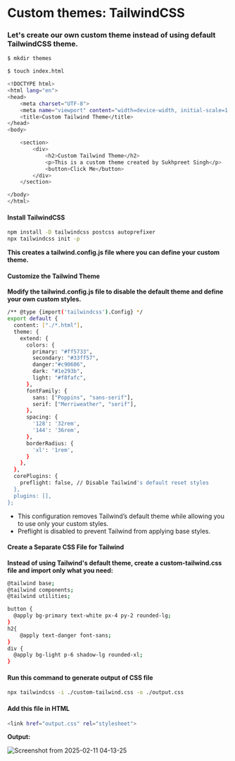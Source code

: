 # Custom themes: TailwindCSS 

### Let's create our own custom theme instead of using default TailwindCSS theme.

```bash
$ mkdir themes
```
```bash
$ touch index.html
```
```bash
<!DOCTYPE html>
<html lang="en">
<head>
    <meta charset="UTF-8">
    <meta name="viewport" content="width=device-width, initial-scale=1.0">
    <title>Custom Tailwind Theme</title>
</head>
<body>

    <section>
        <div>
            <h2>Custom Tailwind Theme</h2>
            <p>This is a custom theme created by Sukhpreet Singh</p>
            <button>Click Me</button>
        </div>
    </section>

</body>
</html>
```
#### Install TailwindCSS

```bash
npm install -D tailwindcss postcss autoprefixer
npx tailwindcss init -p
```
**This creates a tailwind.config.js file where you can define your custom theme.**

#### Customize the Tailwind Theme
**Modify the tailwind.config.js file to disable the default theme and define your own custom styles.**

```bash
/** @type {import('tailwindcss').Config} */
export default {
  content: ["./*.html"],
  theme: {
    extend: {
      colors: {
        primary: "#ff5733",
        secondary: "#33ff57",
        danger:"#c90606",
        dark: "#1e293b",
        light: "#f8fafc",
      },
      fontFamily: {
        sans: ["Poppins", "sans-serif"],
        serif: ["Merriweather", "serif"],
      },
      spacing: {
        '128': '32rem',
        '144': '36rem',
      },
      borderRadius: {
        'xl': '1rem',
      }
    },
  },
  corePlugins: {
    preflight: false, // Disable Tailwind's default reset styles
  },
  plugins: [],
};

```

* This configuration removes Tailwind’s default theme while allowing you to use only your custom styles.
* Preflight is disabled to prevent Tailwind from applying base styles.

#### Create a Separate CSS File for Tailwind
**Instead of using Tailwind's default theme, create a custom-tailwind.css file and import only what you need:**

```bash
@tailwind base;
@tailwind components;
@tailwind utilities;

button {
  @apply bg-primary text-white px-4 py-2 rounded-lg;
}
h2{
    @apply text-danger font-sans;
}
div {
  @apply bg-light p-6 shadow-lg rounded-xl;
}
```

#### Run this command to generate output of CSS file

```bash
npx tailwindcss -i ./custom-tailwind.css -o ./output.css
```

#### Add this file in HTML

```bash
<link href="output.css" rel="stylesheet">
```

**Output:**

![Screenshot from 2025-02-11 04-13-25](https://github.com/user-attachments/assets/97a358d3-b2b5-4827-9d48-a24dc0ddd8d9)
